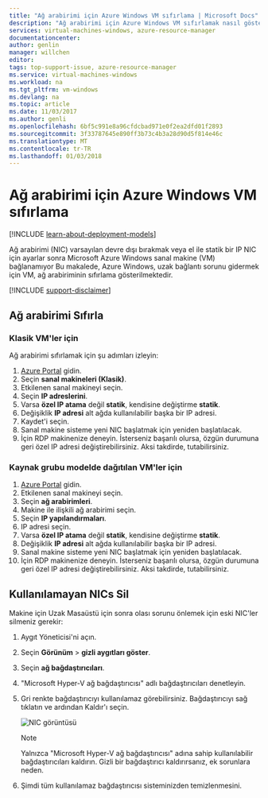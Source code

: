 ```yaml
---
title: "Ağ arabirimi için Azure Windows VM sıfırlama | Microsoft Docs"
description: "Ağ arabirimi için Azure Windows VM sıfırlamak nasıl gösterir"
services: virtual-machines-windows, azure-resource-manager
documentationcenter: 
author: genlin
manager: willchen
editor: 
tags: top-support-issue, azure-resource-manager
ms.service: virtual-machines-windows
ms.workload: na
ms.tgt_pltfrm: vm-windows
ms.devlang: na
ms.topic: article
ms.date: 11/03/2017
ms.author: genli
ms.openlocfilehash: 6bf5c991e8a96cfdcbad971e0f2ea2dfd01f2893
ms.sourcegitcommit: 3f33787645e890ff3b73c4b3a28d90d5f814e46c
ms.translationtype: MT
ms.contentlocale: tr-TR
ms.lasthandoff: 01/03/2018
---
```

# <a name="how-to-reset-network-interface-for-azure-windows-vm"></a>Ağ arabirimi için Azure Windows VM sıfırlama 

[!INCLUDE [learn-about-deployment-models](../../../includes/learn-about-deployment-models-both-include.md)]

Ağ arabirimi (NIC) varsayılan devre dışı bırakmak veya el ile statik bir IP NIC için ayarlar sonra Microsoft Azure Windows sanal makine (VM) bağlanamıyor Bu makalede, Azure Windows, uzak bağlantı sorunu gidermek için VM, ağ arabiriminin sıfırlama gösterilmektedir.

[!INCLUDE [support-disclaimer](../../../includes/support-disclaimer.md)]
## <a name="reset-network-interface"></a>Ağ arabirimi Sıfırla

### <a name="for-classic-vms"></a>Klasik VM'ler için

Ağ arabirimi sıfırlamak için şu adımları izleyin:

1.  [Azure Portal]( https://ms.portal.azure.com) gidin.
2.  Seçin **sanal makineleri (Klasik)**.
3.  Etkilenen sanal makineyi seçin.
4.  Seçin **IP adreslerini**.
5.  Varsa **özel IP atama** değil **statik**, kendisine değiştirme **statik**.
6.  Değişiklik **IP adresi** alt ağda kullanılabilir başka bir IP adresi.
7.  Kaydet'i seçin.
8.  Sanal makine sisteme yeni NIC başlatmak için yeniden başlatılacak.
9.  İçin RDP makinenize deneyin. İsterseniz başarılı olursa, özgün durumuna geri özel IP adresi değiştirebilirsiniz. Aksi takdirde, tutabilirsiniz. 

### <a name="for-vms-deployed-in-resource-group-model"></a>Kaynak grubu modelde dağıtılan VM'ler için

1.  [Azure Portal]( https://ms.portal.azure.com) gidin.
2.  Etkilenen sanal makineyi seçin.
3.  Seçin **ağ arabirimleri**.
4.  Makine ile ilişkili ağ arabirimi seçin.
5.  Seçin **IP yapılandırmaları**.
6.  IP adresi seçin. 
7.  Varsa **özel IP atama** değil **statik**, kendisine değiştirme **statik**.
8.  Değişiklik **IP adresi** alt ağda kullanılabilir başka bir IP adresi.
9. Sanal makine sisteme yeni NIC başlatmak için yeniden başlatılacak.
10. İçin RDP makinenize deneyin. İsterseniz başarılı olursa, özgün durumuna geri özel IP adresi değiştirebilirsiniz. Aksi takdirde, tutabilirsiniz. 

## <a name="delete-the-unavailable-nics"></a>Kullanılamayan NICs Sil
Makine için Uzak Masaüstü için sonra olası sorunu önlemek için eski NIC'ler silmeniz gerekir:

1.  Aygıt Yöneticisi'ni açın.
2.  Seçin **Görünüm** > **gizli aygıtları göster**.
3.  Seçin **ağ bağdaştırıcıları**. 
4.  "Microsoft Hyper-V ağ bağdaştırıcısı" adlı bağdaştırıcıları denetleyin.
5.  Gri renkte bağdaştırıcıyı kullanılamaz görebilirsiniz. Bağdaştırıcıyı sağ tıklatın ve ardından Kaldır'ı seçin.

    ![NIC görüntüsü](media/reset-network-interface/nicpage.png)

    > [!NOTE]
    > Yalnızca "Microsoft Hyper-V ağ bağdaştırıcısı" adına sahip kullanılabilir bağdaştırıcıları kaldırın. Gizli bir bağdaştırıcı kaldırırsanız, ek sorunlara neden.
    >
    >

6.  Şimdi tüm kullanılamaz bağdaştırıcısı sisteminizden temizlenmesini.

